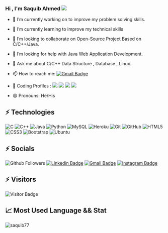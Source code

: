 ### Hi , I'm Saquib Ahmed <img src="https://media.tenor.com/images/af1b615e4f90567a1328b7c320d3a601/tenor.gif" width="30px">

- 🔭 I’m currently working on to improve my problem solving skills.
- 🌱 I’m currently learning to improve my technical skills
- 👯 I’m looking to collaborate on Open-Source Project Based on C/C++/Java.
- 🤔 I’m looking for help with Java Web Application Development.
- 💬 Ask me about C/C++ Data Structure , Database , Linux.
- 📫 How to reach me:  [![Gmail Badge](https://img.shields.io/badge/-chand567khan@gmail.com-c14438?style=flat-square&logo=Gmail&logoColor=white&link=mailto:chand567khan@gmail.com)](mailto:chand567khan@gmail.com)
- 🔭 Coding Profiles : 
[<img src="https://cdn.icon-icons.com/icons2/2530/PNG/512/leetcode_button_icon_151892.png" width="80px">](https://leetcode.com/saquib_7/) 
[<img src="https://cdn.icon-icons.com/icons2/2530/PNG/512/codechef_button_icon_151902.png" width="80px">](https://www.codechef.com/users/saquib_77_7)
[<img src="https://cdn.icon-icons.com/icons2/2530/PNG/512/hackerrank_button_icon_151894.png" width="80px">](https://www.hackerrank.com/chand567khan)
[<img src="https://cdn.icon-icons.com/icons2/2389/PNG/512/hackerearth_logo_icon_145208.png" width="20px">](https://www.hackerearth.com/@saquib26)

- 😄 Pronouns: He/His
<!-- <img align="right" alt="GIF" src="https://github.com/saquib77/saquib77/blob/master/code.gif?raw=true" width="500" height="320" /> -->
## ⚡ Technologies

 ![C](https://img.shields.io/badge/-C-00599C?style=flat-square&logo=c) 
 ![C++](https://img.shields.io/badge/-C++-00599C?style=flat-square&logo=c) 
 ![Java](https://img.shields.io/badge/-java-E34A86?style=flat-square&logo=java) 
 ![Python](<img src="https://raw.githubusercontent.com/github/explore/80688e429a7d4ef2fca1e82350fe8e3517d3494d/topics/python/python.png" alt="Python" height="40" style="vertical-align:top; margin:4px">)
 ![MySQL](https://img.shields.io/badge/-MySQL-black?style=flat-square&logo=mysql) 
 ![Heroku](https://img.shields.io/badge/-Heroku-430098?style=flat-square&logo=heroku) 
 ![Git](https://img.shields.io/badge/-Git-black?style=flat-square&logo=git) 
 ![GitHub](https://img.shields.io/badge/-GitHub-181717?style=flat-square&logo=github) 
 ![HTML5](https://img.shields.io/badge/-HTML5-E34F26?style=flat-square&logo=html5&logoColor=white)
 ![CSS3](https://img.shields.io/badge/-CSS3-1572B6?style=flat-square&logo=css3)
 ![Bootstrap](https://img.shields.io/badge/-Bootstrap-563D7C?style=flat-square&logo=bootstrap)
 ![Ubuntu](https://img.shields.io/ubuntu/v/ubuntu-wallpapers?style=for-the-badge)
 


## ⚡ Socials
 ![Github Followers](https://img.shields.io/github/followers/saquib77?style=social) 
 [![Linkedin Badge](https://img.shields.io/badge/-SaquibAhmed-blue?style=flat-square&logo=Linkedin&logoColor=white&link=https://www.linkedin.com/in/saquib-ahmed-b10448143/)](https://www.linkedin.com/in/saquib-ahmed-b10448143/) 
 [![Gmail Badge](https://img.shields.io/badge/-chand567khan@gmail.com-c14438?style=flat-square&logo=Gmail&logoColor=white&link=mailto:chand567khan@gmail.com)](mailto:chand567khan@gmail.com)
 [![Instagram Badge](https://img.shields.io/badge/-sudo_demon-purple?style=flat-square&logo=instagram&logoColor=white&link=https://instagram.com/sudo_demon/)](https://instagram.com/sudo_demon)

## ⚡ Visitors
![Visitor Badge](https://visitor-badge.laobi.icu/badge?page_id=saquib77.saquib77)

## 📈 Most Used Language && Stat

<p align="left" width="100" height="100" <img src="https://github-readme-stats.vercel.app/api/top-langs/?username=saquib77&theme=tokyonight" alt="saquib77" />
<p aling="left"> <img src="https://github-readme-stats.vercel.app/api?username=saquib77&show_icons=true&theme=gotham" alt="saquib77" />

